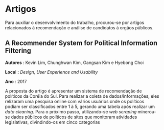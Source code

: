 # Artigos

Para auxiliar o desenvolvimento do trabalho, procurou-se por artigos relacionados à recomendação e análise de candidatos à orgãos públicos.

## A Recommender System for Political Information Filtering

**Autores** : Kevin Lim, Chunghwan Kim, Gangsan Kim e Hyebong Choi

**Local** : *Design, User Experience and Usability*

**Ano** : 2017

A proposta do artigo é apresentar um sistema de recomendação de políticos da Coréia do Sul. Para realizar a coleta de dados/informações, eles relizaram uma pesquisa online com vários usuários onde os políticos podiam ser classificados entre 1 à 5, gerando uma tabela após realizar um *data cleaning*. Para o próximo passo, utilizando-se *web scraping* minerou-se dados públicos de políticos de sites que monitoram atividades legislativas, divindindo-os em cinco categorias